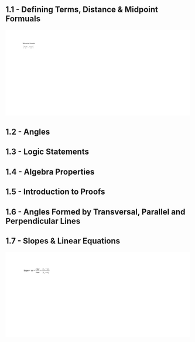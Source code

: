 ## 1.1 - Defining Terms, Distance & Midpoint Formuals	

![Mid-point](https://github.com/budostylz/Mathematics/blob/master/Plane%20Geometry/1.Introduction%20to%20Geometry%2C%20Logic%20and%20Proofs/Mid-Point.png "Mid-point")

## 1.2 - Angles

## 1.3 - Logic Statements	

## 1.4 - Algebra Properties	

## 1.5 - Introduction to Proofs	

## 1.6 - Angles Formed by Transversal, Parallel and Perpendicular Lines	

## 1.7 - Slopes & Linear Equations	

![Slope](https://github.com/budostylz/Mathematics/blob/master/Plane%20Geometry/1.Introduction%20to%20Geometry%2C%20Logic%20and%20Proofs/Slope.png "Slope")

